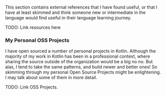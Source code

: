 
This section contains external references that I have found useful, or that I have at least skimmed and think someone new or intermediate in the language would find useful in their language learning journey. 

TODO: Link resources here

### My Personal OSS Projects

I have open sourced a number of personal projects in Kotlin. Although the majority of my work in Kotlin has been in a professional context, where sharing the source outside of the organization would be a big no no. But alas, I tend to take the same patterns, and build newer and better ones! So skimming through my personal Open Source Projects might be enlightening. I may talk about some of them in more detail. 

TODO: Link OSS Projects. 